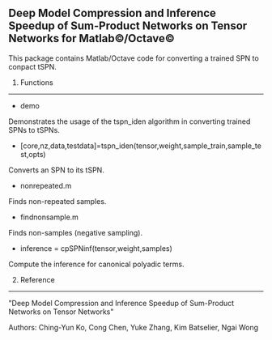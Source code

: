 Deep Model Compression and Inference Speedup of Sum-Product Networks on Tensor Networks for Matlab&copy;/Octave&copy;
--------------------------------------------------------------------------------------------------

This package contains Matlab/Octave code for converting a trained SPN to conpact tSPN.


1. Functions
------------

* demo

Demonstrates the usage of the tspn_iden algorithm in converting trained SPNs to tSPNs. 

* [core,nz,data,testdata]=tspn_iden(tensor,weight,sample_train,sample_test,opts)

Converts an SPN to its tSPN.

* nonrepeated.m

Finds non-repeated samples.

* findnonsample.m

Finds non-samples (negative sampling).

* inference = cpSPNinf(tensor,weight,samples)

Compute the inference for canonical polyadic terms.

2. Reference
------------
"Deep Model Compression and Inference Speedup of Sum-Product Networks on Tensor Networks"

Authors: Ching-Yun Ko, Cong Chen, Yuke Zhang, Kim Batselier, Ngai Wong


